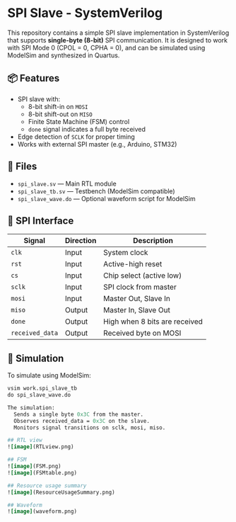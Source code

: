 # SPI Slave - SystemVerilog

This repository contains a simple SPI slave implementation in SystemVerilog that supports **single-byte (8-bit)** SPI communication. It is designed to work with SPI Mode 0 (CPOL = 0, CPHA = 0), and can be simulated using ModelSim and synthesized in Quartus.

## 📦 Features

- SPI slave with:
  - 8-bit shift-in on `MOSI`
  - 8-bit shift-out on `MISO`
  - Finite State Machine (FSM) control
  - `done` signal indicates a full byte received
- Edge detection of `SCLK` for proper timing
- Works with external SPI master (e.g., Arduino, STM32)

## 🔧 Files

- `spi_slave.sv` — Main RTL module
- `spi_slave_tb.sv` — Testbench (ModelSim compatible)
- `spi_slave_wave.do` — Optional waveform script for ModelSim

## 🔌 SPI Interface

| Signal | Direction | Description                  |
|--------|-----------|------------------------------|
| `clk`  | Input     | System clock                 |
| `rst`  | Input     | Active-high reset            |
| `cs`   | Input     | Chip select (active low)     |
| `sclk` | Input     | SPI clock from master        |
| `mosi` | Input     | Master Out, Slave In         |
| `miso` | Output    | Master In, Slave Out         |
| `done` | Output    | High when 8 bits are received|
| `received_data` | Output | Received byte on MOSI |

## 🧪 Simulation

To simulate using ModelSim:
```tcl
vsim work.spi_slave_tb
do spi_slave_wave.do

The simulation:
  Sends a single byte 0x3C from the master.
  Observes received_data = 0x3C on the slave.
  Monitors signal transitions on sclk, mosi, miso.

## RTL view
![image](RTLview.png)

## FSM
![image](FSM.png)
![image](FSMtable.png)

## Resource usage summary
![image](ResourceUsageSummary.png)

## Waveform
![image](waveform.png)





